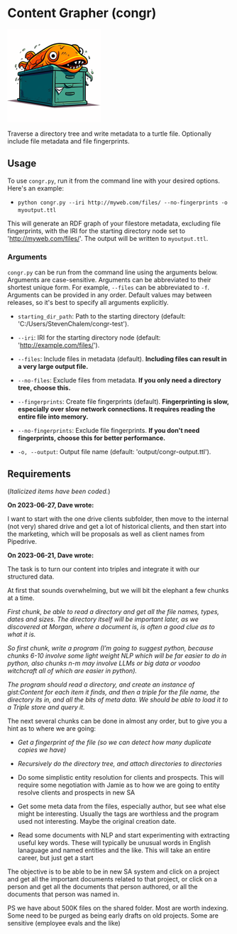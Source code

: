 Content Grapher (congr)
=====

![conger on a file cabinet](./media/conger-on-a-file-cabinet-210x210.png)

Traverse a directory tree and write metadata to a turtle file. Optionally include file metadata and file fingerprints.

Usage
-----

To use `congr.py`, run it from the command line with your desired options. Here's an example:

- `python congr.py --iri http://myweb.com/files/ --no-fingerprints -o myoutput.ttl`

This will generate an RDF graph of your filestore metadata, excluding file fingerprints, with the IRI for the starting directory node set to 'http://myweb.com/files/'. The output will be written to `myoutput.ttl`.

### Arguments

`congr.py` can be run from the command line using the arguments below. Arguments are case-sensitive. Arguments can be abbreviated to their shortest unique form. For example, `--files` can be abbreviated to `-f`. Arguments can be provided in any order. Default values may between releases, so it's best to specify all arguments explicitly.

- `starting_dir_path`: Path to the starting directory (default: 'C:/Users/StevenChalem/congr-test').

- `--iri`: IRI for the starting directory node (default: 'http://example.com/files/').

- `--files`: Include files in metadata (default). **Including files can result in a very large output file.**

- `--no-files`: Exclude files from metadata. **If you only need a directory tree, choose this.**

- `--fingerprints`: Create file fingerprints (default). **Fingerprinting is slow, especially over slow network connections. It requires reading the entire file into memory.**

- `--no-fingerprints`: Exclude file fingerprints. **If you don't need fingerprints, choose this for better performance.**

- `-o, --output`: Output file name (default: 'output/congr-output.ttl').

Requirements
-----

(*Italicized items have been coded.*)

**On 2023-06-27, Dave wrote:**

I want to start with the one drive clients subfolder, then move to the internal (not very) shared drive and get a lot of historical clients, and then start into the marketing, which will be proposals as well as client names from Pipedrive.

**On 2023-06-21, Dave wrote:**

The task is to turn our content into triples and integrate it with our structured data.  

At first that sounds overwhelming, but we will bit the elephant a few chunks at a time. 

*First chunk, be able to read a directory and get all the file names, types, dates and sizes. The directory itself will be important later, as we discovered at Morgan, where a document is, is often a good clue as to what it is.*

*So first chunk, write a program (I’m going to suggest python, because chunks 6-10 involve some light weight NLP which will be far easier to do in python, also chunks n-m may involve LLMs or big data or voodoo witchcraft all of which are easier in python).*

*The program should read a directory, and create an instance of gist:Content for each item it finds, and then a triple for the file name, the directory its in, and all the bits of meta data.  We should be able to load it to a Triple store and query it.*

The next several chunks can be done in almost any order, but to give you a hint as to where we are going:

- *Get a fingerprint of the file (so we can detect how many duplicate copies we have)*
- *Recursively do the directory tree, and attach directories to directories*

- Do some simplistic entity resolution for clients and prospects.  This will require some negotiation with Jamie as to how we are going to entity resolve clients and prospects in new SA
- Get some meta data from the files, especially author, but see what else might be interesting.  Usually the tags are worthless and the program used not interesting.  Maybe the original creation date.
- Read some documents with NLP and start experimenting with extracting useful key words.  These will typically be unusual words in English lanaguage and named entities and the like.  This will take an entire career, but just get a start

The objective is to be able to be in new SA system and click on a project and get all the important documents related to that project, or click on a person and get all the documents that person authored, or all the documents that person was named in.  

PS we have about 500K files on the shared folder.  Most are worth indexing.  Some need to be purged as being early drafts on old projects.  Some are sensitive (employee evals and the like)
